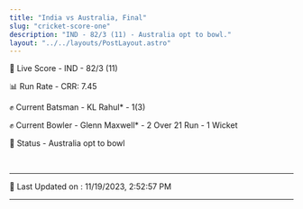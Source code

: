 ```yaml
---
title: "India vs Australia, Final"
slug: "cricket-score-one"
description: "IND - 82/3 (11) - Australia opt to bowl."
layout: "../../layouts/PostLayout.astro"
---
```


🔴 Live Score - IND - 82/3 (11)  

📊 Run Rate - CRR: 7.45  

✊ Current Batsman - KL Rahul* - 1(3)  

✊ Current Bowler - Glenn Maxwell* - 2 Over 21 Run - 1 Wicket  

📑 Status - Australia opt to bowl

<br />

***

📝 Last Updated on : 11/19/2023, 2:52:57 PM

***

